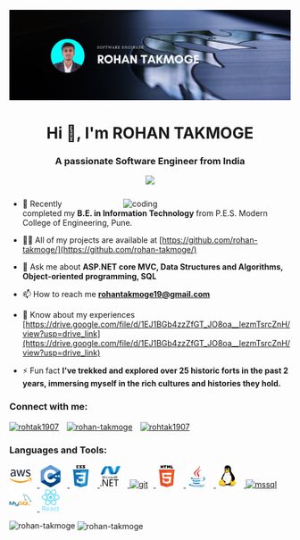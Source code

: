 ![logo](https://github.com/rohan-takmoge/rohan-takmoge/blob/main/Github%20Banner.png)
<h1 align="center">Hi 👋, I'm ROHAN TAKMOGE</h1>
<h3 align="center">A passionate Software Engineer from India</h3>
<div align="center">
  <img src="https://profile-counter.glitch.me/rohan-takmoge/count.svg?"  />
</div>

###
<img align="right" alt="coding" width="300px" src="https://i.pinimg.com/originals/81/17/8b/81178b47a8598f0c81c4799f2cdd4057.gif" style=" padding-left: 81px;">

- 🌱 Recently completed my **B.E. in Information Technology** from P.E.S. Modern College of Engineering, Pune.

- 👨‍💻 All of my projects are available at [https://github.com/rohan-takmoge/](https://github.com/rohan-takmoge/)

- 💬 Ask me about **ASP.NET core MVC, Data Structures and Algorithms, Object-oriented programming, SQL**

- 📫 How to reach me **rohantakmoge19@gmail.com**

- 📄 Know about my experiences [https://drive.google.com/file/d/1EJ1BGb4zzZfGT_JO8oa__lezmTsrcZnH/view?usp=drive_link](https://drive.google.com/file/d/1EJ1BGb4zzZfGT_JO8oa__lezmTsrcZnH/view?usp=drive_link)

- ⚡ Fun fact **I've trekked and explored over 25 historic forts in the past 2 years, immersing myself in the rich cultures and histories they hold.**

<h3 align="left">Connect with me:</h3>
<p align="left">
<a href="https://twitter.com/rohtak1907" target="blank"><img align="center" src="https://raw.githubusercontent.com/rahuldkjain/github-profile-readme-generator/master/src/images/icons/Social/twitter.svg" alt="rohtak1907" height="30" width="40" style="margin-right: 10px;" /></a>
<a href="https://linkedin.com/in/rohan-takmoge" target="blank"><img align="center" src="https://raw.githubusercontent.com/rahuldkjain/github-profile-readme-generator/master/src/images/icons/Social/linked-in-alt.svg" alt="rohan-takmoge" height="30" width="40" style="margin-right: 10px;" /></a>
<a href="https://instagram.com/rohtak1907" target="blank"><img align="center" src="https://raw.githubusercontent.com/rahuldkjain/github-profile-readme-generator/master/src/images/icons/Social/instagram.svg" alt="rohtak1907" height="30" width="40" style="margin-right: 10px;" /></a>
</p>

<h3 align="left">Languages and Tools:</h3>
<p align="left"> <a href="https://aws.amazon.com" target="_blank" rel="noreferrer"> <img src="https://raw.githubusercontent.com/devicons/devicon/master/icons/amazonwebservices/amazonwebservices-original-wordmark.svg" alt="aws" width="40" height="40" style="margin-right: 10px;"/> </a> <a href="https://www.w3schools.com/cpp/" target="_blank" rel="noreferrer"> <img src="https://raw.githubusercontent.com/devicons/devicon/master/icons/cplusplus/cplusplus-original.svg" alt="cplusplus" width="40" height="40" style="margin-right: 10px;"/> </a> <a href="https://www.w3schools.com/css/" target="_blank" rel="noreferrer"> <img src="https://raw.githubusercontent.com/devicons/devicon/master/icons/css3/css3-original-wordmark.svg" alt="css3" width="40" height="40" style="margin-right: 10px;"/> </a> <a href="https://dotnet.microsoft.com/" target="_blank" rel="noreferrer"> <img src="https://raw.githubusercontent.com/devicons/devicon/master/icons/dot-net/dot-net-original-wordmark.svg" alt="dotnet" width="40" height="40" style="margin-right: 10px;"/> </a> <a href="https://git-scm.com/" target="_blank" rel="noreferrer"> <img src="https://www.vectorlogo.zone/logos/git-scm/git-scm-icon.svg" alt="git" width="40" height="40" style="margin-right: 10px;"/> </a> <a href="https://www.w3.org/html/" target="_blank" rel="noreferrer"> <img src="https://raw.githubusercontent.com/devicons/devicon/master/icons/html5/html5-original-wordmark.svg" alt="html5" width="40" height="40" style="margin-right: 10px;"/> </a> <a href="https://www.java.com" target="_blank" rel="noreferrer"> <img src="https://raw.githubusercontent.com/devicons/devicon/master/icons/java/java-original.svg" alt="java" width="40" height="40" style="margin-right: 10px;"/> </a> <a href="https://www.linux.org/" target="_blank" rel="noreferrer"> <img src="https://raw.githubusercontent.com/devicons/devicon/master/icons/linux/linux-original.svg" alt="linux" width="40" height="40" style="margin-right: 10px;"/> </a> <a href="https://www.microsoft.com/en-us/sql-server" target="_blank" rel="noreferrer"> <img src="https://www.svgrepo.com/show/303229/microsoft-sql-server-logo.svg" alt="mssql" width="40" height="40" style="margin-right: 10px;"/> </a> <a href="https://www.mysql.com/" target="_blank" rel="noreferrer"> <img src="https://raw.githubusercontent.com/devicons/devicon/master/icons/mysql/mysql-original-wordmark.svg" alt="mysql" width="40" height="40" style="margin-right: 10px;"/> </a> <a href="https://reactjs.org/" target="_blank" rel="noreferrer"> <img src="https://raw.githubusercontent.com/devicons/devicon/master/icons/react/react-original-wordmark.svg" alt="react" width="40" height="40" style="margin-right: 10px;"/> </a> </p>

<p><img align="left" src="https://github-readme-stats.vercel.app/api/top-langs?username=rohan-takmoge&show_icons=true&locale=en&layout=compact&theme=dark" alt="rohan-takmoge" /></p>

<p>&nbsp;<img align="center" src="https://github-readme-stats.vercel.app/api?username=rohan-takmoge&show_icons=true&locale=en&theme=dark" alt="rohan-takmoge" /></p>


